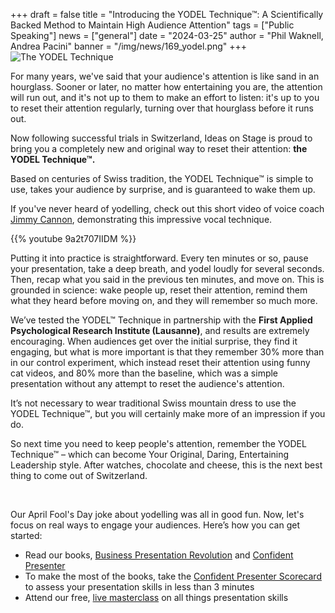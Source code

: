 +++
draft = false
title = "Introducing the YODEL Technique™: A Scientifically Backed Method to Maintain High Audience Attention"
tags = ["Public Speaking"]
news = ["general"]
date = "2024-03-25"
author = "Phil Waknell, Andrea Pacini"
banner = "/img/news/169_yodel.png"
+++
![The YODEL Technique](/img/news/169_yodel.png "The YODEL Technique")

  <p><span style="font-weight: 400;">For many years, we've said that your audience's attention is like sand in an hourglass. Sooner or later, no matter how entertaining you are, the attention will run out, and it's not up to them to make an effort to listen: it's up to you to reset their attention regularly, turning over that hourglass before it runs out.</span></p>
  <p><span style="font-weight: 400;">Now following successful trials in Switzerland, Ideas on Stage is proud to bring you a completely new and original way to reset their attention: </span><strong>the YODEL Technique&trade;.</strong></p>
  <p><span style="font-weight: 400;">Based on centuries of Swiss tradition, the YODEL Technique&trade; is simple to use, takes your audience by surprise, and is guaranteed to wake them up.</span></p>
  <p><span style="font-weight: 400;">If you've never heard of yodelling, check out this short video of voice coach </span><a href="https://www.jimmycannon.com/"><span style="font-weight: 400;">Jimmy Cannon</span></a><span style="font-weight: 400;">, demonstrating this impressive vocal technique.</span></p>
{{% youtube 9a2t707IIDM %}}

  <p><span style="font-weight: 400;">Putting it into practice is straightforward. Every ten minutes or so, pause your presentation, take a deep breath, and yodel loudly for several seconds. Then, recap what you said in the previous ten minutes, and move on. This is grounded in science: wake people up, reset their attention, remind them what they heard before moving on, and they will remember so much more.</span></p>
  <p><span style="font-weight: 400;">We&rsquo;ve tested the YODEL&trade; Technique in partnership with the </span><strong>First Applied Psychological Research Institute (Lausanne)</strong><span style="font-weight: 400;">, and results are extremely encouraging. When audiences get over the initial surprise, they find it engaging, but what is more important is that they remember 30% more than in our control experiment, which instead reset their attention using funny cat videos, and 80% more than the baseline, which was a simple presentation without any attempt to reset the audience's attention.</span></p>

  <p><span style="font-weight: 400;">It&rsquo;s not necessary to wear traditional Swiss mountain dress to use the YODEL Technique&trade;, but you will certainly make more of an impression if you do.</span></p>

  <p><span style="font-weight: 400;">So next time you need to keep people's attention, remember the YODEL Technique&trade; &ndash; which can become Your Original, Daring, Entertaining Leadership style. After watches, chocolate and cheese, this is the next best thing to come out of Switzerland.</span></p>
  <br />
  <p><span style="font-weight: 400;">Our April Fool's Day joke about yodelling was all in good fun. Now, let's focus on real ways to engage your audiences. Here&rsquo;s how you can get started:&nbsp;</span></p>
  <ul>
    <li style="font-weight: 400;" aria-level="1"><span style="font-weight: 400;">Read our books, </span><a href="https://www.ideasonstage.com/business-presentation-revolution/book/"><span style="font-weight: 400;">Business Presentation Revolution</span></a><span style="font-weight: 400;"> and </span><a href="https://www.ideasonstage.com/resources/confident-presenter-book/"><span style="font-weight: 400;">Confident Presenter</span></a></li>
    <li style="font-weight: 400;" aria-level="1"><span style="font-weight: 400;">To make the most of the books, take the </span><a href="https://presentationscorecard.scoreapp.com"><span style="font-weight: 400;">Confident Presenter Scorecard</span></a><span style="font-weight: 400;"> to assess your presentation skills in less than 3 minutes</span></li>
    <li style="font-weight: 400;" aria-level="1"><span style="font-weight: 400;">Attend our free, </span><a href="https://www.eventbrite.co.uk/o/ideas-on-stage-uk-18757456469"><span style="font-weight: 400;">live masterclass</span></a><span style="font-weight: 400;"> on all things presentation skills</span></li>
  </ul>
</div>

